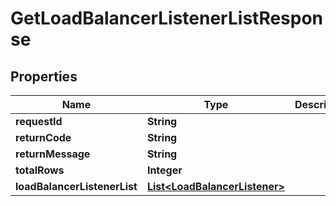 
# GetLoadBalancerListenerListResponse

## Properties
Name | Type | Description | Notes
------------ | ------------- | ------------- | -------------
**requestId** | **String** |  |  [optional]
**returnCode** | **String** |  |  [optional]
**returnMessage** | **String** |  |  [optional]
**totalRows** | **Integer** |  |  [optional]
**loadBalancerListenerList** | [**List&lt;LoadBalancerListener&gt;**](LoadBalancerListener.md) |  |  [optional]



